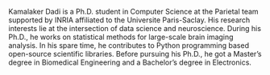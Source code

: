 

Kamalaker Dadi is a Ph.D. student in Computer Science at the Parietal team supported by INRIA affiliated to the Universite Paris-Saclay. His research interests lie at the intersection of data science and neuroscience. During his Ph.D., he works on statistical methods for large-scale brain imaging analysis. In his spare time, he contributes to Python programming based open-source scientific libraries. Before pursuing his Ph.D., he got a Master’s degree in Biomedical Engineering and a Bachelor’s degree in Electronics.
